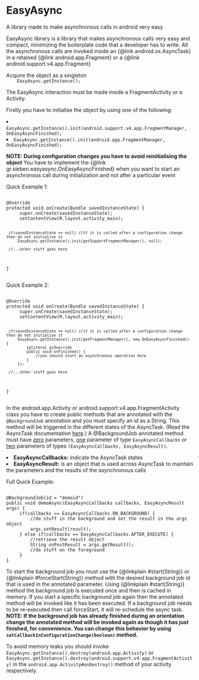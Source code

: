 EasyAsync
=========

A library made to make asynchronous calls in android very easy

EasyAsync library is a library that makes asynchronous calls very easy and compact, minimizing the boilerplate
code that a developer has to write. All the asynchronous calls are invoked inside an {@link android.os.AsyncTask} in a
retained {@link android.app.Fragment} or a {@link android.support.v4.app.Fragment}
<p>
Acquire the object as a singleton
<code>
    EasyAsync.getInstance();
</code></p>
The EasyAsync interaction must be made inside a FragmentActivity or a Activity.
<p>
Firstly you have to initialise the object by using one of the following:
<li>
<code>EasyAsync.getInstance().init(android.support.v4.app.FragmentManager, OnEasyAsyncFinished);</code>
</li>
<li>
<code>EasyAsync.getInstance().init(android.app.FragmentManager, OnEasyAsyncFinished);</code>
</li>
</p>

<b>NOTE: During configuration changes you have to avoid reinitialising the object</b>
You have to implement the {@link gr.sieben.easyasync.OnEasyAsyncFinished} when you want to start an asynchronous call during initialization
and not after a particular event
<p>
Quick Example 1:
<pre><code>
@Override
protected void onCreate(Bundle savedInstanceState) {
     super.onCreate(savedInstanceState);
     setContentView(R.layout.activity_main);

     if(savedInstanceState == null) //if it is called after a configuration change then do not initialise it
         EasyAsync.getInstance().init(getSupportFragmentManager(), null);

     //...other stuff goes here
}
</code></pre>
</p>

<p>
Quick Example 2:
<pre><code>
@Override
protected void onCreate(Bundle savedInstanceState) {
     super.onCreate(savedInstanceState);
     setContentView(R.layout.activity_main);

     if(savedInstanceState == null) //if it is called after a configuration change then do not initialise it
         EasyAsync.getInstance().init(getFragmentManager(), new OnEasyAsyncFinished() {
             {@literal @)Override
             public void onFinished() {
                 //you should start an asynchronous operation here
             }
         });

     //...other stuff goes here
}
</code></pre>
</p>
<p>
In the android.app.Activity or android.support.v4.app.FragmentActivity class you have to create public methods
that are annotated with the <code>@BackgroundJob</code> annotation and you must specify an id as a String. This method will be triggered in the different states of the AsyncTask. (Read the AsyncTask documentation <a href="http://developer.android.com/reference/android/os/AsyncTask.html">here</a>.)
A @BackgroundJob annotated method must have <u>zero</u> parameters, <u>one</u> parameter of type <code>EasyAsyncCallbacks</code> or <u>two</u> parameters of types <code>(EasyAsyncCallbacks, EasyAsyncResult)</code>.
<li>
<b>EasyAsyncCallbacks:</b> indicate the AsyncTask states
</li>
<li>
<b>EasyAsyncResult:</b> is an object that is used across AsyncTask to maintain the parameters and the results of the asynchronous calls
</li>

Full Quick Example:
<pre><code>
@BackgroundJob(id = "demoid")
public void demoAsync(EasyAsyncCallbacks callbacks, EasyAsyncResult<String, String> args) {
     if(callbacks == EasyAsyncCallbacks.ON_BACKGROUND) {
         //do stuff in the background and set the result in the args object
         args.setResult(result);
     } else if(callbacks == EasyAsyncCallbacks.AFTER_EXECUTE) {
         //retrieve the result object
         String onPostResult = args.getResult();
         //do stuff on the foreground
     }
}
</code></pre>
</p>
<p>
To start the background job you must use the {@linkplain #start(String)} or {@linkplain #forceStart(String)} method with the desired
background job id that is used in the annotated parameter. Using {@linkplain #start(String)} method the background job is executed once and then
is cached in memory. If you start a specific background job again then the annotated method will be invoked like it has been executed.
If a background job needs to be re-executed then call forceStart, it will re-schedule the async task.
<b>NOTE: If the background job has already finished during an orientation change the annotated method will be invoked again as though it has just finished, for convenience. You can change this behavior by using <code>setCallbackInConfigurationChange(boolean)</code> method.</b>
</p>
<p>
To avoid memory leaks you should invoke <code>EasyAsync.getInstance().destroy(android.app.Activity)</code> or <code>EasyAsync.getInstance().destroy(android.support.v4.app.FragmentActivity)</code>
in the <code>android.app.Activity#onDestroy()</code> method of your activity respectively.
</p>
